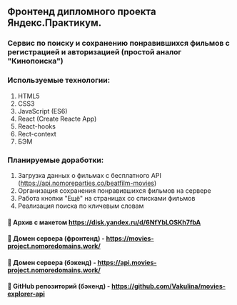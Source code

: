 ## Фронтенд дипломного проекта Яндекс.Практикум.

### Сервис по поиску и сохранению понравившихся фильмов с регистрацией и авторизацией (простой аналог "Кинопоиска")

### Используемые технологии:
1. HTML5
2. CSS3
3. JavaScript (ES6)
4. React (Create Reacte App)
5. React-hooks
6. Rect-context
7. БЭМ

### Планируемые доработки:
1. Загрузка данных о фильмах с бесплатного API (https://api.nomoreparties.co/beatfilm-movies)
2. Организация сохранения понравившихся фильмов на сервере
3. Работа кнопки "Ещё" на страницах со списками фильмов
4. Реализация поиска по кличевым словам
  
#### :link: Архив с макетом https://disk.yandex.ru/d/6NfYbLOSKh7fbA 
#### :link: Домен сервера (фронтенд) - https://movies-project.nomoredomains.work/
#### :link: Домен сервера (бэкенд) - https://api.movies-project.nomoredomains.work/
#### :link: GitHub репозиторий (бэкенд) - https://github.com/Vakulina/movies-explorer-api
